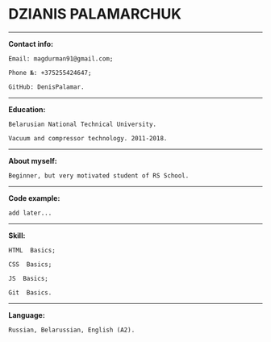 <h1>DZIANIS PALAMARCHUK</h1>

______________________________

__Contact info:__

    Email: magdurman91@gmail.com;
    
    Phone №: +375255424647;
    
    GitHub: DenisPalamar.
_______________________________________
__Education:__

    Belarusian National Technical University.

    Vacuum and compressor technology. 2011-2018.
____________________________________________
__About myself:__

    Beginner, but very motivated student of RS School.

_______________________________________________
__Code example:__

    add later...
____________________________________________

__Skill:__

    HTML  Basics;

    CSS  Basics;

    JS  Basics;

    Git  Basics.
________________________________________________

__Language:__

    Russian, Belarussian, English (A2).
